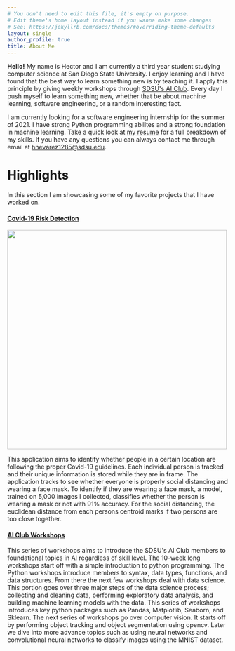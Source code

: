 ```yaml
---
# You don't need to edit this file, it's empty on purpose.
# Edit theme's home layout instead if you wanna make some changes
# See: https://jekyllrb.com/docs/themes/#overriding-theme-defaults
layout: single
author_profile: true
title: About Me
---
```


**Hello!** My name is Hector and I am currently a third year student studying computer science at San Diego State University. I enjoy learning and I have found that the best way to learn something new is by teaching it. I apply this principle by giving weekly workshops through [SDSU's AI Club](https://aiclub.sdsu.edu/). Every day I push myself to learn something new, whether that be about machine learning, software engineering, or a random interesting fact. <br>

I am currently looking for a software engineering internship for the summer of 2021. I have strong Python programming abilites and a strong foundation in machine learning. Take a quick look at [my resume](https://hectorenevarez.github.io/AIClubWorkshopsFall20/resume/) for a full breakdown of my skills. If you have any questions you can always contact me through email at <hnevarez1285@sdsu.edu>.

# Highlights
In this section I am showcasing some of my favorite projects that I have worked on.

#### [Covid-19 Risk Detection](https://github.com/HectorENevarez/Covid-Risk-Detection)
<p align="left">
  <img src="assets/images/outpy.gif" width="500">
</p>
This application aims to identify whether people in a certain location are following the proper Covid-19 guidelines. Each individual person is tracked and their unique information is stored while they are in frame. The application tracks to see whether everyone is properly social distancing and wearing a face mask. To identify if they are wearing a face mask, a model, trained on 5,000 images I collected, classifies whether the person is wearing a mask or not with 91% accuracy. For the social distancing, the euclidean distance from each persons centroid marks if two persons are too close together.

#### [AI Club Workshops](https://hectorenevarez.github.io/workshops/)
This series of workshops aims to introduce the SDSU's AI Club members to foundational topics in AI regardless of skill level. The 10-week long workshops start off with a simple introduction to python programming. The Python workshops introduce members to syntax, data types, functions, and data structures. From there the next few workshops deal with data science. This portion goes over three major steps of the data science process; collecting and cleaning data, performing exploratory data analysis, and building machine learning models with the data. This series of workshops introduces key python packages such as Pandas, Matplotlib, Seaborn, and Sklearn. The next series of workshops go over computer vision. It starts off by performing object tracking and object segmentation using opencv. Later we dive into more advance topics such as using neural networks and convolutional neural networks to classify images using the MNIST dataset.

